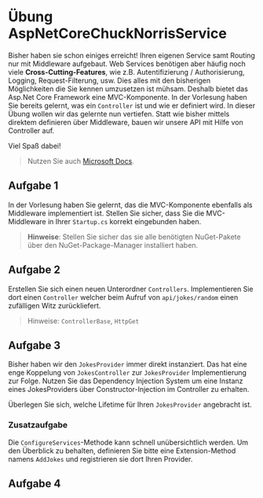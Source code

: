 # Übung AspNetCoreChuckNorrisService

Bisher haben sie schon einiges erreicht! Ihren eigenen Service samt Routing nur mit Middleware aufgebaut. Web Services benötigen aber häufig noch viele **Cross-Cutting-Features**, wie z.B. Autentifizierung / Authorisierung, Logging, Request-Filterung, usw. Dies alles mit den bisherigen Möglichkeiten die Sie kennen umzusetzen ist mühsam. Deshalb bietet das Asp.Net Core Framework eine MVC-Komponente. In der Vorlesung haben Sie bereits gelernt, was ein `Controller` ist und wie er definiert wird. In dieser Übung wollen wir das gelernte nun vertiefen. Statt wie bisher mittels direktem definieren über Middleware, bauen wir unsere API mit Hilfe von Controller auf.

Viel Spaß dabei!

> Nutzen Sie auch [Microsoft Docs](https://docs.microsoft.com).

## Aufgabe 1

In der Vorlesung haben Sie gelernt, das die MVC-Komponente ebenfalls als Middleware implementiert ist.
Stellen Sie sicher, dass Sie die MVC-Middleware in Ihrer `Startup.cs` korrekt eingebunden haben.

> **Hinweise**: Stellen Sie sicher das sie alle benötigten NuGet-Pakete über den NuGet-Package-Manager installiert haben.

## Aufgabe 2

Erstellen Sie sich einen neuen Unterordner `Controllers`. Implementieren Sie dort einen `Controller` welcher beim Aufruf von `api/jokes/random` einen zufälligen Witz zurückliefert.

> Hinweise: `ControllerBase`, `HttpGet`

## Aufgabe 3

Bisher haben wir den `JokesProvider` immer direkt instanziert. Das hat eine enge Koppelung von `JokesController` zur `JokesProvider` Implementierung zur Folge. Nutzen Sie das Dependency Injection System um eine Instanz eines JokesProviders über Constructor-Injection im Controller zu erhalten.

Überlegen Sie sich, welche Lifetime für Ihren `JokesProvider` angebracht ist.

### Zusatzaufgabe

Die `ConfigureServices`-Methode kann schnell unübersichtlich werden. Um den Überblick zu behalten, definieren Sie bitte eine Extension-Method namens `AddJokes` und registrieren sie dort Ihren Provider.

## Aufgabe 4

